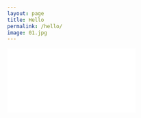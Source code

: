 ```yaml
---
layout: page
title: Hello
permalink: /hello/
image: 01.jpg
---
```


<embed src="/_data/coffee.html">

